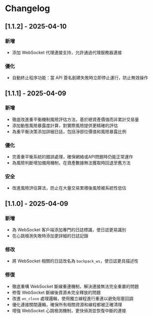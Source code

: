 # Changelog

## [1.1.2] - 2025-04-10

### 新增

- 添加 WebSocket 代理連接支持，允許通過代理服務器連接

### 優化

- 自動終止程序功能：當 API 簽名創建失敗時立即停止運行，防止無效操作


## [1.1.1] - 2025-04-09

### 新增

- 徹底改進重平衡機制風險評估方法，基於總資產價值而非累計交易量
- 添加動態風險暴露度計算，對實際風險提供更精確的評估
- 為重平衡決策添加詳細日誌，包括淨部位價值和風險暴露比例

### 優化

- 完善重平衡系統的錯誤處理，確保網絡或API問題時仍能正常運作
- 為風險判斷增加備用機制，在資產數據無法獲取時回退至舊方法

### 安全

- 改進風險評估算法，防止在大量交易累積後風險被系統性低估

## [1.1.0] - 2025-04-09

### 新增

- 為 WebSocket 客戶端添加專門的日誌標識，使日誌更易識別
- 在心跳檢測失敗時添加更詳細的日誌記錄

### 修改

- 將 WebSocket 相關的日誌改名為 `backpack_ws`，使日誌更具描述性

### 修復

- 徹底重構 WebSocket 斷線重連機制，解決連接無法完全重置的問題
- 修復 WebSocket 斷線後資源未完全釋放的問題
- 改進 `on_close` 處理邏輯，使用獨立線程進行重連以避免阻塞回調
- 優化連接關閉邏輯，確保所有相關資源和線程都被正確清理
- 增強 WebSocket 心跳檢測機制，更快偵測並恢復中斷的連接